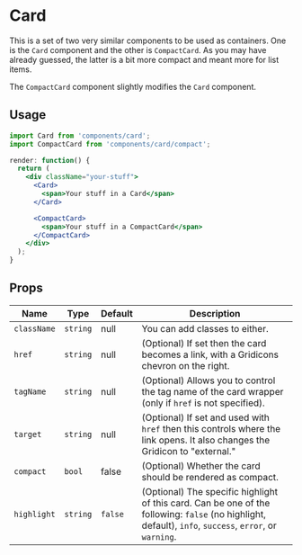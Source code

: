 Card
=========

This is a set of two very similar components to be used as containers. One is the `Card` component and the other is `CompactCard`. As you may have already guessed, the latter is a bit more compact and meant more for list items.

The `CompactCard` component slightly modifies the `Card` component.


## Usage

```jsx
import Card from 'components/card';
import CompactCard from 'components/card/compact';

render: function() {
  return (
    <div className="your-stuff">
      <Card>
        <span>Your stuff in a Card</span>
      </Card>

      <CompactCard>
        <span>Your stuff in a CompactCard</span>
      </CompactCard>
    </div>
  );
}
```

## Props

Name | Type | Default | Description
--- | --- | --- | ---
`className` | `string` | null | You can add classes to either.
`href` | `string` | null | (Optional) If set then the card becomes a link, with a Gridicons chevron on the right.
`tagName` | `string` | null | (Optional) Allows you to control the tag name of the card wrapper (only if `href` is not specified).
`target` | `string` | null | (Optional) If set and used with `href` then this controls where the link opens. It also changes the Gridicon to "external."
`compact` | `bool` | false | (Optional) Whether the card should be rendered as compact.
`highlight` | `string` | `false` | (Optional) The specific highlight of this card. Can be one of the following: `false` (no highlight, default), `info`, `success`, `error`, or `warning`.
